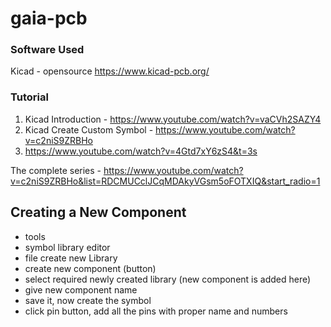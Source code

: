 # gaia-pcb

### Software Used
Kicad - opensource
https://www.kicad-pcb.org/


### Tutorial
1. Kicad Introduction - https://www.youtube.com/watch?v=vaCVh2SAZY4
2. Kicad Create Custom Symbol - https://www.youtube.com/watch?v=c2niS9ZRBHo
3. https://www.youtube.com/watch?v=4Gtd7xY6zS4&t=3s

The complete series - https://www.youtube.com/watch?v=c2niS9ZRBHo&list=RDCMUCclJCqMDAkyVGsm5oFOTXIQ&start_radio=1




## Creating a New Component
- tools 
- symbol library editor 
- file create new Library 
- create new component (button) 
- select required newly created library (new component is added here) 
- give new component name 
- save it, now create the symbol 
- click pin button, add all the pins with proper name and numbers
